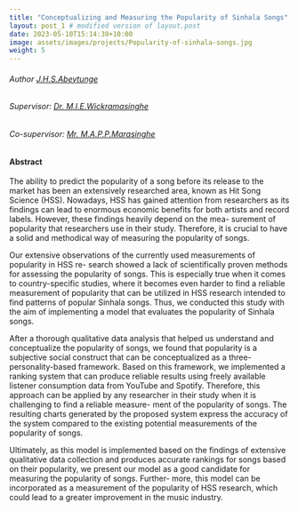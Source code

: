 ```yaml
---
title: "Conceptualizing and Measuring the Popularity of Sinhala Songs"
layout: post_1 # modified version of layout.post
date: 2023-05-10T15:14:39+10:00
image: assets/images/projects/Popularity-of-sinhala-songs.jpg
weight: 5
---
```


###### Author [J.H.S.Abeytunge](/author/JHSAbeytunge.html)

###### Supervisor: [Dr. M.I.E.Wickramasinghe](/team/dr-manju/index.html)
###### Co-supervisor: [ Mr. M.A.P.P.Marasinghe](/team/pasindu-marasinghe/index.html)

#### Abstract 
The ability to predict the popularity of a song before its release to the market has been
an extensively researched area, known as Hit Song Science (HSS). Nowadays, HSS has
gained attention from researchers as its findings can lead to enormous economic benefits
for both artists and record labels. However, these findings heavily depend on the mea-
surement of popularity that researchers use in their study. Therefore, it is crucial to have
a solid and methodical way of measuring the popularity of songs.

Our extensive observations of the currently used measurements of popularity in HSS re-
search showed a lack of scientifically proven methods for assessing the popularity of songs.
This is especially true when it comes to country-specific studies, where it becomes even
harder to find a reliable measurement of popularity that can be utilized in HSS research
intended to find patterns of popular Sinhala songs. Thus, we conducted this study with
the aim of implementing a model that evaluates the popularity of Sinhala songs.

After a thorough qualitative data analysis that helped us understand and conceptualize
the popularity of songs, we found that popularity is a subjective social construct that
can be conceptualized as a three-personality-based framework. Based on this framework,
we implemented a ranking system that can produce reliable results using freely available
listener consumption data from YouTube and Spotify. Therefore, this approach can be
applied by any researcher in their study when it is challenging to find a reliable measure-
ment of the popularity of songs. The resulting charts generated by the proposed system
express the accuracy of the system compared to the existing potential measurements of
the popularity of songs.

Ultimately, as this model is implemented based on the findings of extensive qualitative
data collection and produces accurate rankings for songs based on their popularity, we
present our model as a good candidate for measuring the popularity of songs. Further-
more, this model can be incorporated as a measurement of the popularity of HSS research,
which could lead to a greater improvement in the music industry.